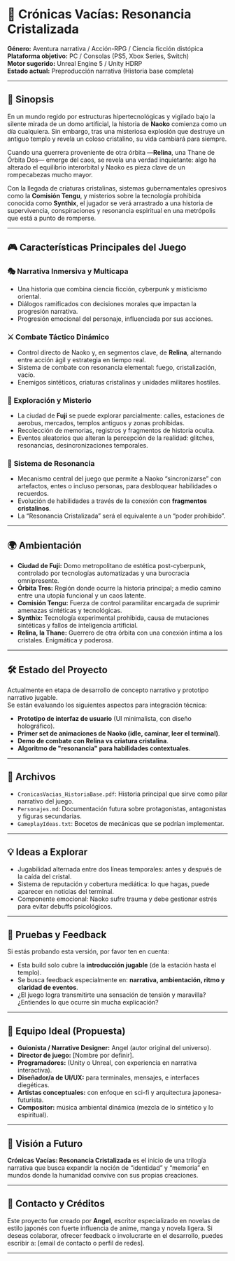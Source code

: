 # 🧊 Crónicas Vacías: Resonancia Cristalizada

**Género:** Aventura narrativa / Acción-RPG / Ciencia ficción distópica  
**Plataforma objetivo:** PC / Consolas (PS5, Xbox Series, Switch)  
**Motor sugerido:** Unreal Engine 5 / Unity HDRP  
**Estado actual:** Preproducción narrativa (Historia base completa)

---

## 🌌 Sinopsis

En un mundo regido por estructuras hipertecnológicas y vigilado bajo la silente mirada de un domo artificial, la historia de **Naoko** comienza como un día cualquiera. Sin embargo, tras una misteriosa explosión que destruye un antiguo templo y revela un coloso cristalino, su vida cambiará para siempre. 

Cuando una guerrera proveniente de otra órbita —**Relina**, una Thane de Órbita Dos— emerge del caos, se revela una verdad inquietante: algo ha alterado el equilibrio interorbital y Naoko es pieza clave de un rompecabezas mucho mayor.

Con la llegada de criaturas cristalinas, sistemas gubernamentales opresivos como la **Comisión Tengu**, y misterios sobre la tecnología prohibida conocida como **Synthix**, el jugador se verá arrastrado a una historia de supervivencia, conspiraciones y resonancia espiritual en una metrópolis que está a punto de romperse.

---

## 🎮 Características Principales del Juego

### 🎭 **Narrativa Inmersiva y Multicapa**
- Una historia que combina ciencia ficción, cyberpunk y misticismo oriental.
- Diálogos ramificados con decisiones morales que impactan la progresión narrativa.
- Progresión emocional del personaje, influenciada por sus acciones.

### ⚔️ **Combate Táctico Dinámico**
- Control directo de Naoko y, en segmentos clave, de **Relina**, alternando entre acción ágil y estrategia en tiempo real.
- Sistema de combate con resonancia elemental: fuego, cristalización, vacío.
- Enemigos sintéticos, criaturas cristalinas y unidades militares hostiles.

### 🧠 **Exploración y Misterio**
- La ciudad de **Fuji** se puede explorar parcialmente: calles, estaciones de aerobus, mercados, templos antiguos y zonas prohibidas.
- Recolección de memorias, registros y fragmentos de historia oculta.
- Eventos aleatorios que alteran la percepción de la realidad: glitches, resonancias, desincronizaciones temporales.

### 🧬 **Sistema de Resonancia**
- Mecanismo central del juego que permite a Naoko “sincronizarse” con artefactos, entes o incluso personas, para desbloquear habilidades o recuerdos.
- Evolución de habilidades a través de la conexión con **fragmentos cristalinos**.
- La “Resonancia Cristalizada” será el equivalente a un “poder prohibido”.

---

## 🌍 Ambientación

- **Ciudad de Fuji:** Domo metropolitano de estética post-cyberpunk, controlado por tecnologías automatizadas y una burocracia omnipresente.  
- **Órbita Tres:** Región donde ocurre la historia principal; a medio camino entre una utopía funcional y un caos latente.  
- **Comisión Tengu:** Fuerza de control paramilitar encargada de suprimir amenazas sintéticas y tecnológicas.  
- **Synthix:** Tecnología experimental prohibida, causa de mutaciones sintéticas y fallos de inteligencia artificial.  
- **Relina, la Thane:** Guerrero de otra órbita con una conexión íntima a los cristales. Enigmática y poderosa.

---

## 🛠 Estado del Proyecto

Actualmente en etapa de desarrollo de concepto narrativo y prototipo narrativo jugable.  
Se están evaluando los siguientes aspectos para integración técnica:

- **Prototipo de interfaz de usuario** (UI minimalista, con diseño holográfico).  
- **Primer set de animaciones de Naoko (idle, caminar, leer el terminal)**.  
- **Demo de combate con Relina vs criatura cristalina**.  
- **Algoritmo de "resonancia" para habilidades contextuales**.  

---

## 📂 Archivos

- `CronicasVacias_HistoriaBase.pdf`: Historia principal que sirve como pilar narrativo del juego.  
- `Personajes.md`: Documentación futura sobre protagonistas, antagonistas y figuras secundarias.  
- `GameplayIdeas.txt`: Bocetos de mecánicas que se podrían implementar.  

---

## 💡 Ideas a Explorar

- Jugabilidad alternada entre dos líneas temporales: antes y después de la caída del cristal.
- Sistema de reputación y cobertura mediática: lo que hagas, puede aparecer en noticias del terminal.
- Componente emocional: Naoko sufre trauma y debe gestionar estrés para evitar debuffs psicológicos.

---

## 🧪 Pruebas y Feedback

Si estás probando esta versión, por favor ten en cuenta:

- Esta build solo cubre la **introducción jugable** (de la estación hasta el templo).
- Se busca feedback especialmente en: **narrativa, ambientación, ritmo y claridad de eventos**.
- ¿El juego logra transmitirte una sensación de tensión y maravilla? ¿Entiendes lo que ocurre sin mucha explicación?

---

## 👥 Equipo Ideal (Propuesta)

- **Guionista / Narrative Designer:** Angel (autor original del universo).  
- **Director de juego:** [Nombre por definir].  
- **Programadores:** (Unity o Unreal, con experiencia en narrativa interactiva).  
- **Diseñador/a de UI/UX:** para terminales, mensajes, e interfaces diegéticas.  
- **Artistas conceptuales:** con enfoque en sci-fi y arquitectura japonesa-futurista.  
- **Compositor:** música ambiental dinámica (mezcla de lo sintético y lo espiritual).  

---

## 🧭 Visión a Futuro

**Crónicas Vacías: Resonancia Cristalizada** es el inicio de una trilogía narrativa que busca expandir la noción de “identidad” y “memoria” en mundos donde la humanidad convive con sus propias creaciones.

---

## 📢 Contacto y Créditos

Este proyecto fue creado por **Angel**, escritor especializado en novelas de estilo japonés con fuerte influencia de anime, manga y novela ligera. Si deseas colaborar, ofrecer feedback o involucrarte en el desarrollo, puedes escribir a: [email de contacto o perfil de redes].

---


